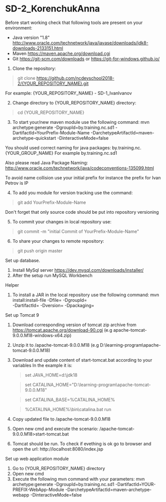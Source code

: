 # SD-2_KorenchukAnna

Before start working check that following tools are present on your environment:
- Java version "1.8" http://www.oracle.com/technetwork/java/javase/downloads/jdk8-downloads-2133151.html
- Maven https://maven.apache.org/download.cgi
- Git https://git-scm.com/downloads or https://git-for-windows.github.io/

1. Clone the repository:
 >git clone https://github.com/ncdevschool2018-2/{YOUR_REPOSITORY_NAME}.git

 For example: {YOUR_REPOSITORY_NAME} - SD-1_IvanIvanov

2. Change directory to {YOUR_REPOSITORY_NAME} directory:
 >cd {YOUR_REPOSITORY_NAME}

3. To start your/new maven module use the following command:
mvn archetype:generate -DgroupId=by.training.nc.sd1 -DartifactId=YourPrefix-Module-Name -DarchetypeArtifactId=maven-archetype-quickstart -DinteractiveMode=false

You should used correct naming for java packages: by.training.nc.{YOUR_GROUP_NAME}
For example by.training.nc.sd1

Also please read Java Package Naming:
http://www.oracle.com/technetwork/java/codeconventions-135099.html

To avoid name collision use your initial prefix for instance the prefix for Ivan Petrov is IP

4. To add you module for version tracking use the command:
  >git add YourPrefix-Module-Name

  Don't forget that only source code should be put into repository versioning

5. To commit your changes in local repository use:
  >git commit -m "initial Commit of YourPrefix-Module-Name"

6. To share your changes to remote repository:
  >git push origin master


Set up database.

1. Install MySql server https://dev.mysql.com/downloads/installer/
2. After the setup run MySQL Workbench

Helper

1. To install a JAR in the local repository use the following command:
  mvn install:install-file -Dfile=<path-to-file> -DgroupId=<group-id> \
       -DartifactId=<artifact-id> -Dversion=<version> -Dpackaging=<packaging>

Set up Tomcat 9

1. Download corresponding version of tomcat zip archive from https://tomcat.apache.org/download-90.cgi (e.g apache-tomcat-9.0.0.M18-windows-x64.zip)
2. Unzip it to <your path>/apache-tomcat-9.0.0.M18 (e.g D:\learning-program\apache-tomcat-9.0.0.M18)
3. Download and update content of start-tomcat.bat according to your variables
   In the example it is:
     >set JAVA_HOME=d:\jdk18

     >set CATALINA_HOME="D:\learning-program\apache-tomcat-9.0.0.M18"

     >set CATALINA_BASE=%CATALINA_HOME%

     >%CATALINA_HOME%\bin\catalina.bat run

4. Copy updated file to <your path>/apache-tomcat-9.0.0.M18
5. Open new cmd and execute the scenario: <your path>/apache-tomcat-9.0.0.M18>start-tomcat.bat
6. Tomcat should be run. To check if evething is ok go to browser and open the url:
    http://localhost:8080/index.jsp

Set up web application module

1. Go to {YOUR_REPOSITORY_NAME} directory
2. Open new cmd
3. Execute the following mvn command with your parameters:
  mvn archetype:generate -DgroupId=by.training.nc.sd1
         -DartifactId=YOUR-PREFIX-WebApp-Module
         -DarchetypeArtifactId=maven-archetype-webapp
         -DinteractiveMode=false


